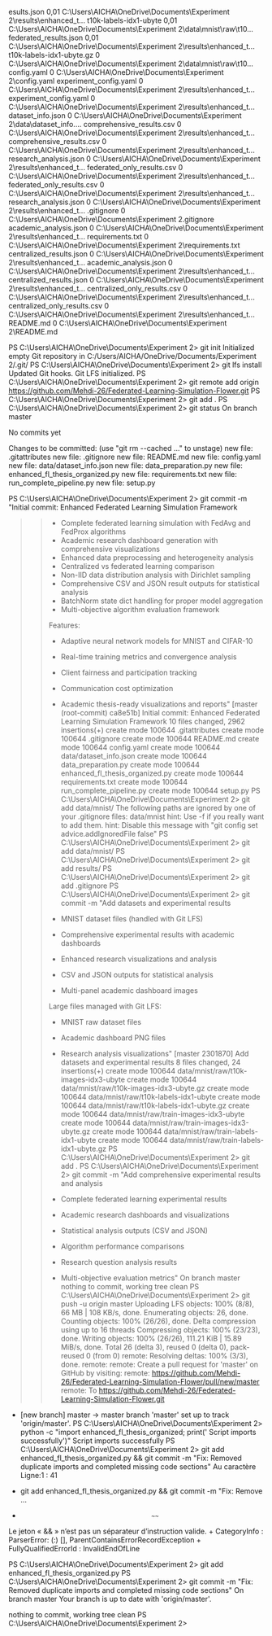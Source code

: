 esults.json                   0,01 C:\Users\AICHA\OneDrive\Documents\Experiment 2\results\enhanced_t... 
t10k-labels-idx1-ubyte                   0,01 C:\Users\AICHA\OneDrive\Documents\Experiment 2\data\mnist\raw\t10...
federated_results.json                   0,01 C:\Users\AICHA\OneDrive\Documents\Experiment 2\results\enhanced_t... 
t10k-labels-idx1-ubyte.gz                   0 C:\Users\AICHA\OneDrive\Documents\Experiment 2\data\mnist\raw\t10... 
config.yaml                                 0 C:\Users\AICHA\OneDrive\Documents\Experiment 2\config.yaml
experiment_config.yaml                      0 C:\Users\AICHA\OneDrive\Documents\Experiment 2\results\enhanced_t... 
experiment_config.yaml                      0 C:\Users\AICHA\OneDrive\Documents\Experiment 2\results\enhanced_t... 
dataset_info.json                           0 C:\Users\AICHA\OneDrive\Documents\Experiment 2\data\dataset_info.... 
comprehensive_results.csv                   0 C:\Users\AICHA\OneDrive\Documents\Experiment 2\results\enhanced_t... 
comprehensive_results.csv                   0 C:\Users\AICHA\OneDrive\Documents\Experiment 2\results\enhanced_t... 
research_analysis.json                      0 C:\Users\AICHA\OneDrive\Documents\Experiment 2\results\enhanced_t... 
federated_only_results.csv                  0 C:\Users\AICHA\OneDrive\Documents\Experiment 2\results\enhanced_t... 
federated_only_results.csv                  0 C:\Users\AICHA\OneDrive\Documents\Experiment 2\results\enhanced_t... 
research_analysis.json                      0 C:\Users\AICHA\OneDrive\Documents\Experiment 2\results\enhanced_t... 
.gitignore                                  0 C:\Users\AICHA\OneDrive\Documents\Experiment 2\.gitignore
academic_analysis.json                      0 C:\Users\AICHA\OneDrive\Documents\Experiment 2\results\enhanced_t...
requirements.txt                            0 C:\Users\AICHA\OneDrive\Documents\Experiment 2\requirements.txt      
centralized_results.json                    0 C:\Users\AICHA\OneDrive\Documents\Experiment 2\results\enhanced_t... 
academic_analysis.json                      0 C:\Users\AICHA\OneDrive\Documents\Experiment 2\results\enhanced_t... 
centralized_results.json                    0 C:\Users\AICHA\OneDrive\Documents\Experiment 2\results\enhanced_t... 
centralized_only_results.csv                0 C:\Users\AICHA\OneDrive\Documents\Experiment 2\results\enhanced_t... 
centralized_only_results.csv                0 C:\Users\AICHA\OneDrive\Documents\Experiment 2\results\enhanced_t... 
README.md                                   0 C:\Users\AICHA\OneDrive\Documents\Experiment 2\README.md


PS C:\Users\AICHA\OneDrive\Documents\Experiment 2> git init
Initialized empty Git repository in C:/Users/AICHA/OneDrive/Documents/Experiment 2/.git/
PS C:\Users\AICHA\OneDrive\Documents\Experiment 2> git lfs install
Updated Git hooks.
Git LFS initialized.
PS C:\Users\AICHA\OneDrive\Documents\Experiment 2> git remote add origin https://github.com/Mehdi-26/Federated-Learning-Simulation-Flower.git
PS C:\Users\AICHA\OneDrive\Documents\Experiment 2> git add .
PS C:\Users\AICHA\OneDrive\Documents\Experiment 2> git status
On branch master

No commits yet

Changes to be committed:
  (use "git rm --cached <file>..." to unstage)
        new file:   .gitattributes
        new file:   .gitignore
        new file:   README.md
        new file:   config.yaml
        new file:   data/dataset_info.json
        new file:   data_preparation.py
        new file:   enhanced_fl_thesis_organized.py
        new file:   requirements.txt
        new file:   run_complete_pipeline.py
        new file:   setup.py

PS C:\Users\AICHA\OneDrive\Documents\Experiment 2> git commit -m "Initial commit: Enhanced Federated Learning Simulation Framework
>>
>> - Complete federated learning simulation with FedAvg and FedProx algorithms
>> - Academic research dashboard generation with comprehensive visualizations
>> - Enhanced data preprocessing and heterogeneity analysis
>> - Centralized vs federated learning comparison
>> - Non-IID data distribution analysis with Dirichlet sampling
>> - Comprehensive CSV and JSON result outputs for statistical analysis
>> - BatchNorm state dict handling for proper model aggregation
>> - Multi-objective algorithm evaluation framework
>>
>> Features:
>> - Adaptive neural network models for MNIST and CIFAR-10
>> - Real-time training metrics and convergence analysis
>> - Client fairness and participation tracking
>> - Communication cost optimization
>> - Academic thesis-ready visualizations and reports"
[master (root-commit) ca8e51b] Initial commit: Enhanced Federated Learning Simulation Framework
 10 files changed, 2962 insertions(+)
 create mode 100644 .gitattributes
 create mode 100644 .gitignore
 create mode 100644 README.md
 create mode 100644 config.yaml
 create mode 100644 data/dataset_info.json
 create mode 100644 data_preparation.py
 create mode 100644 enhanced_fl_thesis_organized.py
 create mode 100644 requirements.txt
 create mode 100644 run_complete_pipeline.py
 create mode 100644 setup.py
PS C:\Users\AICHA\OneDrive\Documents\Experiment 2> git add data/mnist/
The following paths are ignored by one of your .gitignore files:
data/mnist
hint: Use -f if you really want to add them.
hint: Disable this message with "git config set advice.addIgnoredFile false"
PS C:\Users\AICHA\OneDrive\Documents\Experiment 2> git add data/mnist/
PS C:\Users\AICHA\OneDrive\Documents\Experiment 2> git add results/
PS C:\Users\AICHA\OneDrive\Documents\Experiment 2> git add .gitignore
PS C:\Users\AICHA\OneDrive\Documents\Experiment 2> git commit -m "Add datasets and experimental results
>>
>> - MNIST dataset files (handled with Git LFS)
>> - Comprehensive experimental results with academic dashboards
>> - Enhanced research visualizations and analysis
>> - CSV and JSON outputs for statistical analysis
>> - Multi-panel academic dashboard images
>>
>> Large files managed with Git LFS:
>> - MNIST raw dataset files
>> - Academic dashboard PNG files
>> - Research analysis visualizations"
[master 2301870] Add datasets and experimental results
 8 files changed, 24 insertions(+)
 create mode 100644 data/mnist/raw/t10k-images-idx3-ubyte
 create mode 100644 data/mnist/raw/t10k-images-idx3-ubyte.gz
 create mode 100644 data/mnist/raw/t10k-labels-idx1-ubyte
 create mode 100644 data/mnist/raw/t10k-labels-idx1-ubyte.gz
 create mode 100644 data/mnist/raw/train-images-idx3-ubyte
 create mode 100644 data/mnist/raw/train-images-idx3-ubyte.gz
 create mode 100644 data/mnist/raw/train-labels-idx1-ubyte
 create mode 100644 data/mnist/raw/train-labels-idx1-ubyte.gz
PS C:\Users\AICHA\OneDrive\Documents\Experiment 2> git add .
PS C:\Users\AICHA\OneDrive\Documents\Experiment 2> git commit -m "Add comprehensive experimental results and analysis
>>
>> - Complete federated learning experimental results
>> - Academic research dashboards and visualizations  
>> - Statistical analysis outputs (CSV and JSON)
>> - Algorithm performance comparisons
>> - Research question analysis results
>> - Multi-objective evaluation metrics"
On branch master
nothing to commit, working tree clean
PS C:\Users\AICHA\OneDrive\Documents\Experiment 2> git push -u origin master
Uploading LFS objects: 100% (8/8), 66 MB | 108 KB/s, done.
Enumerating objects: 26, done.
Counting objects: 100% (26/26), done.
Delta compression using up to 16 threads
Compressing objects: 100% (23/23), done.
Writing objects: 100% (26/26), 111.21 KiB | 15.89 MiB/s, done.
Total 26 (delta 3), reused 0 (delta 0), pack-reused 0 (from 0)
remote: Resolving deltas: 100% (3/3), done.
remote:
remote: Create a pull request for 'master' on GitHub by visiting:
remote:      https://github.com/Mehdi-26/Federated-Learning-Simulation-Flower/pull/new/master
remote:
To https://github.com/Mehdi-26/Federated-Learning-Simulation-Flower.git
 * [new branch]      master -> master
branch 'master' set up to track 'origin/master'.
PS C:\Users\AICHA\OneDrive\Documents\Experiment 2> python -c "import enhanced_fl_thesis_organized; print(' Script imports successfully')"
 Script imports successfully
PS C:\Users\AICHA\OneDrive\Documents\Experiment 2> git add enhanced_fl_thesis_organized.py && git commit -m "Fix: Removed duplicate imports and completed missing code sections"
Au caractère Ligne:1 : 41
+ git add enhanced_fl_thesis_organized.py && git commit -m "Fix: Remove ...
+                                         ~~
Le jeton « && » n’est pas un séparateur d’instruction valide.
    + CategoryInfo          : ParserError: (:) [], ParentContainsErrorRecordException
    + FullyQualifiedErrorId : InvalidEndOfLine

PS C:\Users\AICHA\OneDrive\Documents\Experiment 2> git add enhanced_fl_thesis_organized.py
PS C:\Users\AICHA\OneDrive\Documents\Experiment 2> git commit -m "Fix: Removed duplicate imports and completed missing code sections"
On branch master
Your branch is up to date with 'origin/master'.

nothing to commit, working tree clean
PS C:\Users\AICHA\OneDrive\Documents\Experiment 2> 

